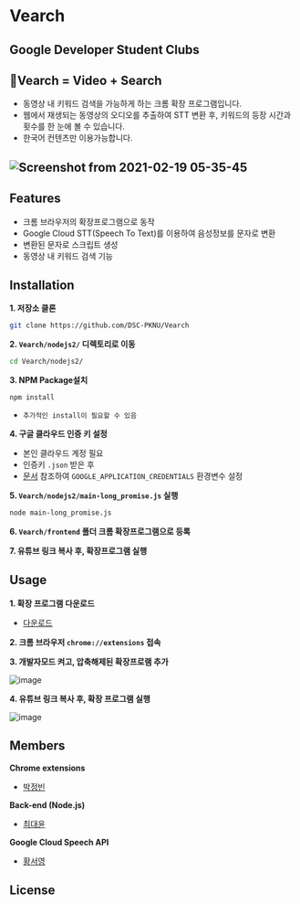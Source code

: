 # Vearch
## Google Developer Student Clubs

## 🔎Vearch = Video + Search
- 동영상 내 키워드 검색을 가능하게 하는 크롬 확장 프로그램입니다. 
- 웹에서 재생되는 동영상의 오디오를 추출하여 STT 변환 후, 키워드의 등장 시간과 횟수를 한 눈에 볼 수 있습니다.
- 한국어 컨텐츠만 이용가능합니다.

![Screenshot from 2021-02-19 05-35-45](https://user-images.githubusercontent.com/49135657/108418303-64550b80-7274-11eb-9714-921ce7a0b33a.png)
---

## Features

- 크롬 브라우저의 확장프로그램으로 동작
- Google Cloud STT(Speech To Text)를 이용하여 음성정보를 문자로 변환
- 변환된 문자로 스크립트 생성
- 동영상 내 키워드 검색 기능

## Installation

**1. 저장소 클론**
  ```bash
  git clone https://github.com/DSC-PKNU/Vearch
  ```

**2. `Vearch/nodejs2/` 디렉토리로 이동**
  ```bash
  cd Vearch/nodejs2/
  ```

**3. NPM Package설치**
  ```bash
  npm install
  ```
  - `추가적인 install이 필요할 수 있음`

**4. 구글 클라우드 인증 키 설정**
  - 본인 클라우드 계정 필요
  - 인증키 `.json` 받은 후
  - [문서](https://cloud.google.com/docs/authentication/getting-started) 참조하여 `GOOGLE_APPLICATION_CREDENTIALS` 환경변수 설정

**5. `Vearch/nodejs2/main-long_promise.js` 실행**
  ```bash
  node main-long_promise.js
  ```

**6. `Vearch/frontend` 폴더 크롬 확장프로그램으로 등록**

**7. 유튜브 링크 복사 후, 확장프로그램 실행**


## Usage

**1. 확장 프로그램 다운로드**
  - [다운로드](https://drive.google.com/file/d/1IDAQMQAoe3UupcF-jF0xO4EUwquzoAd8/view?usp=sharing)

**2. 크롬 브라우저 `chrome://extensions` 접속**

**3. 개발자모드 켜고, 압축해제된 확장프로램 추가**

![image](https://user-images.githubusercontent.com/49135657/108422140-80a77700-7279-11eb-8fad-31db77cdefd1.png)


**4. 유튜브 링크 복사 후, 확장 프로그램 실행**

![image](https://user-images.githubusercontent.com/49135657/108422238-9f0d7280-7279-11eb-911d-6a2a50eee808.png)

## Members

**Chrome extensions**
- [박정빈](https://github.com/JeongbinPark)

**Back-end (Node.js)**
- [최대윤](https://github.com/Yoon6)

**Google Cloud Speech API**
- [황서영](https://github.com/dancing1emon)

## License

